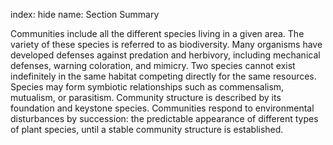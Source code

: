 index: hide
name: Section Summary

Communities include all the different species living in a given area. The variety of these species is referred to as biodiversity. Many organisms have developed defenses against predation and herbivory, including mechanical defenses, warning coloration, and mimicry. Two species cannot exist indefinitely in the same habitat competing directly for the same resources. Species may form symbiotic relationships such as commensalism, mutualism, or parasitism. Community structure is described by its foundation and keystone species. Communities respond to environmental disturbances by succession: the predictable appearance of different types of plant species, until a stable community structure is established.
